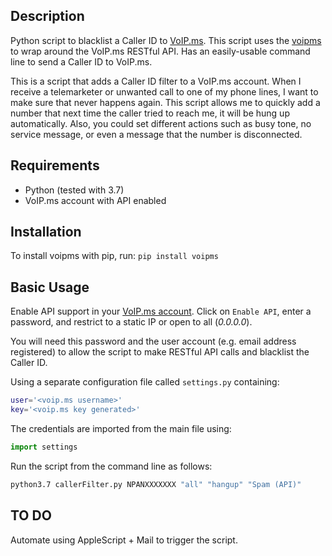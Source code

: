 ## Description ##
Python script to blacklist a Caller ID to [VoIP.ms](https://voip.ms). This script uses the [voipms](https://pypi.org/project/voipms/) to wrap around the VoIP.ms RESTful API. Has an easily-usable command line to send a Caller ID to VoIP.ms.

This is a script that adds a Caller ID filter to a VoIP.ms account. When I receive a telemarketer or unwanted call to one of my phone lines, I want to make sure that never happens again. This script allows me to quickly add a number that next time the caller tried to reach me, it will be hung up automatically. Also, you could set different actions such as busy tone, no service message, or even a message that the number is disconnected.

## Requirements

* Python (tested with 3.7)
* VoIP.ms account with API enabled

## Installation

To install voipms with pip, run: `pip install voipms`

## Basic Usage

Enable API support in your [VoIP.ms account](https://voip.ms/m/api.php). Click on `Enable API`, enter a password, and restrict to a static IP or open to all (_0.0.0.0_). 

You will need this password and the user account (e.g. email address registered) to allow the script to make RESTful API calls and blacklist the Caller ID.

Using a separate configuration file called `settings.py` containing:

```bash
user='<voip.ms username>'
key='<voip.ms key generated>'
```

The credentials are imported from the main file using:

```python
import settings
```

Run the script from the command line as follows:

```bash
python3.7 callerFilter.py NPANXXXXXXX "all" "hangup" "Spam (API)"
```

## TO DO

Automate using AppleScript + Mail to trigger the script.


